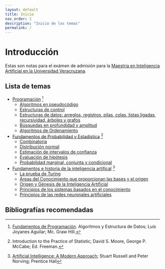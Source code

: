 ```yaml
---
layout: default
title: Inicio
nav_order: 1
description: "Inicio de los temas"
permalink: /
---
```


# Introducción
Estas son notas para el exámen de admisión para la [Maestria en Inteligencia Artificial en la Universidad Veracruzana](https://www.uv.mx/mia/).

## Lista de temas

- [Programación](https://baldeadr.github.io/Inteligencia-Artifical/docs/Programacion.html) [^1]
  + [Algoritmos en pseudocódigo]()
  + [Estructuras  de control]()
  + [Estructuras de datos: arreglos, registros, pilas, colas, listas ligadas, recursividad, árboles y grafos]()
  + [Búsquedas en profundidad y amplitud]()
  + [Algoritmos de Ordenamiento]()
- [Fundamentos de Probabilidad y Estadística](https://baldeadr.github.io/Inteligencia-Artifical/docs/Fundamentos%20de%20Probabilidad%20y%20Estadistica.html) [^2]
  + [Combinatoria]()
  + [Distribución normal]()
  + [Estimación de intervalos de confianza]()
  + [Evaluación de hipótesis]()
  + [Probabilidad marginal, conjunta y condicional]()
- [Fundamentos e historia de la inteligencia artifical](https://baldeadr.github.io/Inteligencia-Artifical/docs/Fundamentos%20de%20historia%20de%20la%20Inteligencia%20Artifical.html) [^3]
  + [La prueba de Turing]()
  + [Áreas del Conocimiento que proporcionan las bases y el origen]()
  + [Origen y Génesis de la Inteligencia Artificial]()
  + [Principios de los sistemas basados en el conocimiento]()
  + [Principios de las redes neuronales artificiales]()




## Bibliografías recomendadas

[^1]: [Fundamentos de Programación](https://github.com/baldeadr/Inteligencia-Artifical/raw/master/libros/Fundamentos-de-programaci%C3%B3n-4ta-Edici%C3%B3n-Luis-Joyanes-Aguilar-2.pdf). Algoritmos y Estructura de Datos; Luis Joyanes Aguilar; Mc. Graw Hill.
[^2]: Introduction to the Practice of Statistic; David S. Moore, George P. McCabe; Ed. Freeman.
[^3]: [Artificial Intelligence: A Modern Approach](https://github.com/baldeadr/Inteligencia-Artifical/raw/master/libros/Inteligencia_artificial_Un_enfoque.pdf); Stuart Russell and Peter Norving; Prentice Hall
